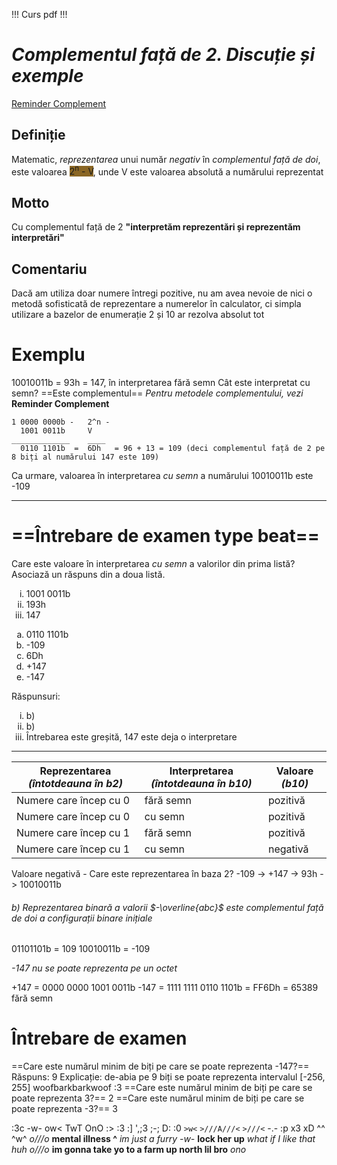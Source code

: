 !!! Curs pdf !!!

# ***Complementul față de 2. Discuție și exemple***

[Reminder Complement](<Lab 1#Complementul>)

## Definiție
Matematic, *reprezentarea* unui număr *negativ* în *complementul față de doi*, este valoarea <span style="background-color:#8a6624">2<sup>n</sup> - V</span>, unde V este valoarea absolută a numărului reprezentat

## Motto
Cu complementul față de 2 **"interpretăm reprezentări și reprezentăm interpretări"**

## Comentariu
Dacă am utiliza doar numere întregi pozitive, nu am avea nevoie de nici o metodă sofisticată de reprezentare a numerelor în calculator, ci simpla utilizare a bazelor de enumerație 2 și 10 ar rezolva absolut tot

# Exemplu
10010011b = 93h = 147, în interpretarea fără semn
Cât este interpretat cu semn? ==Este complementul==
*Pentru metodele complementului, vezi* **Reminder Complement**
```
1 0000 0000b -   2^n - 
  1001 0011b     V
_____________    ____
  0110 1101b  =  6Dh   = 96 + 13 = 109 (deci complementul față de 2 pe 8 biți al numărului 147 este 109)
```

Ca urmare, valoarea în interpretarea *cu semn* a numărului 10010011b este -109

<hr>

# ==Întrebare de examen type beat==

Care este valoare în interpretarea *cu semn* a valorilor din prima listă? Asociază un răspuns din a doua listă.
<ol style="list-style-type: lower-roman">
<li>1001 0011b</li>
<li>193h</li>
<li>147</li>
</ol>

<ol style="list-style-type: lower-alpha">
<li>0110 1101b</li>
<li>-109</li>
<li>6Dh</li>
<li>+147</li>
<li>-147</li>
</ol>

Răspunsuri:
<ol style="list-style-type: lower-roman">
<li>b)</li>
<li>b)</li>
<li>Întrebarea este greșită, 147 este deja o interpretare</li>
</ol>

<hr>

| Reprezentarea *(întotdeauna în b2)* | Interpretarea *(întotdeauna în b10)* | Valoare *(b10)* |
| ----------------------------------- | ------------------------------------ | --------------- |
| Numere care încep cu 0              | fără semn                            | pozitivă        |
| Numere care încep cu 0              | cu semn                              | pozitivă        |
| Numere care încep cu 1              | fără semn                            | pozitivă        |
| Numere care încep cu 1              | cu semn                              | negativă        |

Valoare negativă - Care este reprezentarea în baza 2?
-109 -> +147 -> 93h -> 10010011b

###### b) Reprezentarea binară a valorii $-\overline{abc}$ este complementul față de doi a configurații binare inițiale
01101101b = 109
10010011b = -109

*-147 nu se poate reprezenta pe un octet*

+147 = 0000 0000 1001 0011b
-147 = 1111 1111 0110 1101b = FF6Dh = 65389 fără semn

# Întrebare de examen
==Care este numărul minim de biți pe care se poate reprezenta -147?==
Răspuns: 9
Explicație: de-abia pe 9 biți se poate reprezenta intervalul [-256, 255]
woofbarkbarkwoof :3
==Care este numărul minim de biți pe care se poate reprezenta 3?==
2
==Care este numărul minim de biți pe care se poate reprezenta -3?==
3

:3c
-w-
ow<
TwT
OnO
:>
:3
:]
',;3
;-;
D:
:0
`>w<`
`>///A///<`
`>///<`
-.-
:p
x3
xD
^^
^w^
*o///o*
**mental illness ^**
*im just a furry -w-*
**lock her up**
*what if I like that huh o///o*
**im gonna take yo to a farm up north lil bro**
*ono*